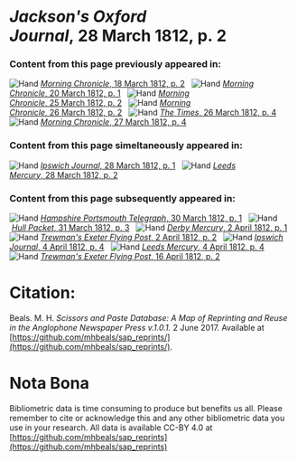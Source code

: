 # *Jackson's Oxford Journal*, 28 March 1812, p. 2  
  
### Content from this page previously appeared in:  
![Hand](http://scissorsandpaste.net/wp-content/uploads/2017/06/smallhandpointer.png) [*Morning Chronicle*, 18 March 1812, p. 2](https://mhbeals.github.io/sap_html/Morning-Chronicle/Morning-Chronicle-18-March-1812-p-2)  
![Hand](http://scissorsandpaste.net/wp-content/uploads/2017/06/smallhandpointer.png) [*Morning Chronicle*, 20 March 1812, p. 1](https://mhbeals.github.io/sap_html/Morning-Chronicle/Morning-Chronicle-20-March-1812-p-1)  
![Hand](http://scissorsandpaste.net/wp-content/uploads/2017/06/smallhandpointer.png) [*Morning Chronicle*, 25 March 1812, p. 2](https://mhbeals.github.io/sap_html/Morning-Chronicle/Morning-Chronicle-25-March-1812-p-2)  
![Hand](http://scissorsandpaste.net/wp-content/uploads/2017/06/smallhandpointer.png) [*Morning Chronicle*, 26 March 1812, p. 2](https://mhbeals.github.io/sap_html/Morning-Chronicle/Morning-Chronicle-26-March-1812-p-2)  
![Hand](http://scissorsandpaste.net/wp-content/uploads/2017/06/smallhandpointer.png) [*The Times*, 26 March 1812, p. 4](https://mhbeals.github.io/sap_html/The-Times/The-Times-26-March-1812-p-4)  
![Hand](http://scissorsandpaste.net/wp-content/uploads/2017/06/smallhandpointer.png) [*Morning Chronicle*, 27 March 1812, p. 4](https://mhbeals.github.io/sap_html/Morning-Chronicle/Morning-Chronicle-27-March-1812-p-4)  
  
### Content from this page simeltaneously appeared in:  
![Hand](http://scissorsandpaste.net/wp-content/uploads/2017/06/smallhandpointer.png) [*Ipswich Journal*, 28 March 1812, p. 1](https://mhbeals.github.io/sap_html/Ipswich-Journal/Ipswich-Journal-28-March-1812-p-1)  
![Hand](http://scissorsandpaste.net/wp-content/uploads/2017/06/smallhandpointer.png) [*Leeds Mercury*, 28 March 1812, p. 2](https://mhbeals.github.io/sap_html/Leeds-Mercury/Leeds-Mercury-28-March-1812-p-2)  
  
### Content from this page subsequently appeared in:  
![Hand](http://scissorsandpaste.net/wp-content/uploads/2017/06/smallhandpointer.png) [*Hampshire Portsmouth Telegraph*, 30 March 1812, p. 1](https://mhbeals.github.io/sap_html/Hampshire-Portsmouth-Telegraph/Hampshire-Portsmouth-Telegraph-30-March-1812-p-1)  
![Hand](http://scissorsandpaste.net/wp-content/uploads/2017/06/smallhandpointer.png) [*Hull Packet*, 31 March 1812, p. 3](https://mhbeals.github.io/sap_html/Hull-Packet/Hull-Packet-31-March-1812-p-3)  
![Hand](http://scissorsandpaste.net/wp-content/uploads/2017/06/smallhandpointer.png) [*Derby Mercury*, 2 April 1812, p. 1](https://mhbeals.github.io/sap_html/Derby-Mercury/Derby-Mercury-2-April-1812-p-1)  
![Hand](http://scissorsandpaste.net/wp-content/uploads/2017/06/smallhandpointer.png) [*Trewman's Exeter Flying Post*, 2 April 1812, p. 2](https://mhbeals.github.io/sap_html/Trewman's-Exeter-Flying-Post/Trewman's-Exeter-Flying-Post-2-April-1812-p-2)  
![Hand](http://scissorsandpaste.net/wp-content/uploads/2017/06/smallhandpointer.png) [*Ipswich Journal*, 4 April 1812, p. 4](https://mhbeals.github.io/sap_html/Ipswich-Journal/Ipswich-Journal-4-April-1812-p-4)  
![Hand](http://scissorsandpaste.net/wp-content/uploads/2017/06/smallhandpointer.png) [*Leeds Mercury*, 4 April 1812, p. 4](https://mhbeals.github.io/sap_html/Leeds-Mercury/Leeds-Mercury-4-April-1812-p-4)  
![Hand](http://scissorsandpaste.net/wp-content/uploads/2017/06/smallhandpointer.png) [*Trewman's Exeter Flying Post*, 16 April 1812, p. 2](https://mhbeals.github.io/sap_html/Trewman's-Exeter-Flying-Post/Trewman's-Exeter-Flying-Post-16-April-1812-p-2)  


# Citation: 

Beals. M. H. *Scissors and Paste Database: A Map of Reprinting and Reuse in the Anglophone Newspaper Press v.1.0.1.* 2 June 2017. Available at [https://github.com/mhbeals/sap_reprints/](https://github.com/mhbeals/sap_reprints/). 

# Nota Bona

Bibliometric data is time consuming to produce but benefits us all. Please remember to cite or acknowledge this and any other bibliometric data you use in your research. All data is available CC-BY 4.0 at [https://github.com/mhbeals/sap_reprints](https://github.com/mhbeals/sap_reprints)